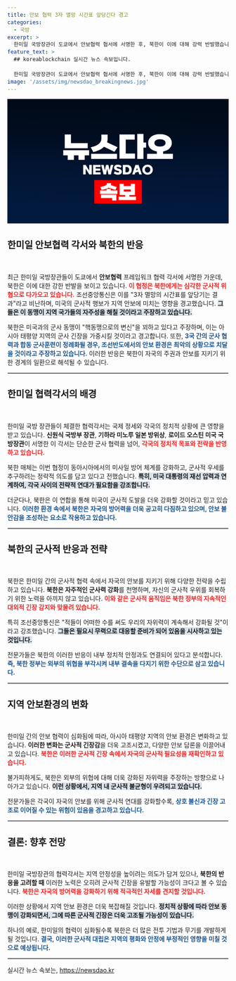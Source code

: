 ```yaml
---
title: 안보 협력 3자 멸망 시간표 앞당긴다 경고
categories:
  - 국방
excerpt: >
  한미일 국방장관이 도쿄에서 안보협력 협서에 서명한 후, 북한이 이에 대해 강력 반발했습니다. 북한은 이 협정을 3자 멸망의 시간표를 앞당길 것이라며, 미국의 군사 동맹 강화에 경고의 목소리를 높였습니다. 클릭하여 그 배경과 북한의 반응을 확인해 보세요!
feature_text: >
  ## koreablockchain 실시간 뉴스 속보입니다.

  한미일 국방장관이 도쿄에서 안보협력 협서에 서명한 후, 북한이 이에 대해 강력 반발했습니다. 북한은 이 협정을 3자 멸망의 시간표를 앞당길 것이라며, 미국의 군사 동맹 강화에 경고의 목소리를 높였습니다. 클릭하여 그 배경과 북한의 반응을 확인해 보세요!
image: '/assets/img/newsdao_breakingnews.jpg'
---
```


<p><img src="/assets/img/newsdao_breakingnews.jpg" alt="koreablockchain 속보" /></p>

<h2 data-ke-size="size26">한미일 안보협력 각서와 북한의 반응</h2>

<p data-ke-size="size16">&nbsp;</p>

<p>최근 한미일 국방장관들이 도쿄에서 <b>안보협력</b> 프레임워크 협력 각서에 서명한 가운데, 북한은 이에 대한 강한 반발을 보이고 있습니다. <b><span style="color: #ee2323;">이 협정은 북한에게는 심각한 군사적 위협으로 다가오고 있습니다.</span></b> 조선중앙통신은 이를 "3자 멸망의 시간표를 앞당기는 결과"라고 비난하며, 미국의 군사적 행보가 지역 안보에 미치는 영향을 경고했습니다. <b><span style="background-color: #21538527;">그들은 이 동맹이 지역 국가들의 자주성을 해칠 것이라고 주장하고 있습니다.</span></b> </p>

<p>북한은 미국과의 군사 동맹이 "핵동맹으로의 변신"을 꾀하고 있다고 주장하며, 이는 아시아 태평양 지역의 군사 긴장을 가중시킬 것이라고 경고합니다. 또한, <b><span style="color: #1a5490;">3국 간의 군사 협력과 합동 군사훈련이 정례화될 경우, 조선반도에서의 안보 환경은 최악의 상황으로 치달을 것이라고 주장하고 있습니다.</span></b> 이러한 반응은 북한이 자국의 주권과 안보를 지키기 위한 경계의 일환으로 해석될 수 있습니다.</p>

<hr style="border: 1px solid #ccc;"/>

<h2 data-ke-size="size26">한미일 협력각서의 배경</h2>

<p data-ke-size="size16">&nbsp;</p>

<p>한미일 국방 장관들이 체결한 협력각서는 국제 정세와 각국의 정치적 상황에 큰 영향을 받고 있습니다. <b>신원식 국방부 장관</b>, <b>기하라 미노루 일본 방위상</b>, <b>로이드 오스틴 미국 국방장관</b>이 서명한 이 각서는 단순한 군사 협력을 넘어, <b><span style="color: #ee2323;">각국의 정치적 목표와 전략을 반영하고 있습니다.</span></b> </p>

<p>북한 매체는 이번 협정이 동아시아에서의 미사일 방어 체계를 강화하고, 군사적 우세를 추구하려는 정략적 의도를 담고 있다고 전했습니다. <b><span style="background-color: #21538527;">특히, 미국 대통령의 재선 압력과 연계하여, 각국 사이의 전략적 연대가 필요함을 강조합니다.</span></b></p>

<p>더군다나, 북한은 이 연합을 통해 미국이 군사적 도발을 더욱 강화할 것이라고 믿고 있습니다. <b><span style="color: #1a5490;">이러한 환경 속에서 북한은 자국의 방어력을 더욱 공고히 다짐하고 있으며, 안보 불안감을 조성하는 요소로 작용하고 있습니다.</span></b></p>

<hr style="border: 1px solid #ccc;"/>

<h2 data-ke-size="size26">북한의 군사적 반응과 전략</h2>

<p data-ke-size="size16">&nbsp;</p>

<p>북한은 한미일 간의 군사적 협력 속에서 자국의 안보를 지키기 위해 다양한 전략을 수립하고 있습니다. <b>북한은 자주적인 군사력 강화</b>를 천명하며, 자신의 군사적 우위를 회복하기 위한 노력을 아끼지 않고 있습니다. <b><span style="color: #ee2323;">이와 같은 군사적 움직임은 북한 정부의 지속적인 대외적 긴장 감지와 맞물려 있습니다.</span></b></p>

<p>특히 조선중앙통신은 "적들이 어떠한 수를 써도 우리의 자위력이 계속해서 강화될 것"이라고 강조했습니다. <b><span style="background-color: #21538527;">그들은 필요시 무력으로 대응할 준비가 되어 있음을 시사하고 있는 것입니다.</span></b> </p>

<p>전문가들은 북한의 이러한 반응이 내부 정치적 안정과도 연결되어 있다고 분석합니다. <b><span style="color: #1a5490;">즉, 북한 정부는 외부의 위협을 부각시켜 내부 결속을 다지기 위한 수단으로 삼고 있습니다.</span></b></p>

<hr style="border: 1px solid #ccc;"/>

<h2 data-ke-size="size26">지역 안보환경의 변화</h2>

<p data-ke-size="size16">&nbsp;</p>

<p>한미일 간의 안보 협력이 심화됨에 따라, 아시아 태평양 지역의 안보 환경은 변화하고 있습니다. <b>이러한 변화는 군사적 긴장감</b>을 더욱 고조시켰고, 다양한 안보 담론을 이끌어내고 있습니다. <b><span style="color: #ee2323;">북한은 이러한 군사적 긴장 속에서 자국의 군사적 필요성을 재확인하고 있습니다.</span></b></p>

<p>불가피하게도, 북한은 외부의 위협에 대해 더욱 강화된 자위력을 주장하는 방향으로 나아가고 있습니다. <b><span style="background-color: #21538527;">이런 상황에서, 지역 내 군사적 불균형이 우려되고 있습니다.</span></b> </p>

<p>전문가들은 각국이 자국의 안보를 위해 군사적 연대를 강화할수록, <b><span style="color: #1a5490;">상호 불신과 긴장 고조로 이어질 수 있는 위험이 있음을 경고하고 있습니다.</span></b> </p>

<hr style="border: 1px solid #ccc;"/>

<h2 data-ke-size="size26">결론: 향후 전망</h2>

<p data-ke-size="size16">&nbsp;</p>

<p>한미일 국방장관의 협력각서는 지역 안정성을 높이려는 의도가 담겨 있으나, <b>북한의 반응을 고려할 때</b> 이러한 노력은 오히려 군사적 긴장을 유발할 가능성이 크다고 볼 수 있습니다. <b><span style="color: #ee2323;">북한은 자국의 방어력을 강화하기 위해 적극적인 자세를 견지할 것입니다.</span></b> </p>

<p>이러한 상황에서 지역 안보 환경은 더욱 복잡해질 것입니다. <b><span style="background-color: #21538527;">정치적 상황에 따라 안보 동맹이 강화되면서, 그에 따른 군사적 긴장은 더욱 고조될 가능성이 있습니다.</span></b> </p>

<p>하나의 예로, 한미일의 협력이 심화될수록 북한은 더 많은 전투 기법과 무기를 개발하게 될 것입니다. <b><span style="color: #1a5490;">결국, 이러한 군사적 대립은 지역의 평화와 안정에 부정적인 영향을 미칠 것으로 예상됩니다.</span></b></p>

<hr style="border: 1px solid #ccc;"/>
실시간 뉴스 속보는, <a href="https://newsdao.kr" rel="dofollow">https://newsdao.kr</a>


